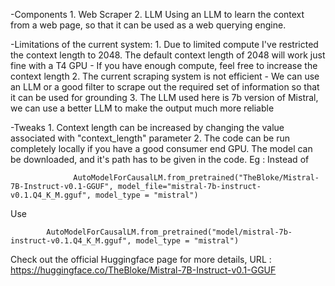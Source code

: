 -Components
      1. Web Scraper
      2. LLM
      Using an LLM to learn the  context from a web page, so that it can be used as a web querying engine.

-Limitations of the current system:
      1. Due to limited compute I've restricted the context length to 2048. The default context length of 2048 will work just fine with a T4 GPU
            - If you have enough compute, feel free to increase the context length
      2. The current scraping system is not efficient
            - We can use an LLM or a good filter to scrape out the required set of information so that it can be used for grounding
      3. The LLM used here is 7b version of Mistral, we can use a better LLM to make the output much more reliable

-Tweaks
      1. Context length can be increased by changing the value associated with "context_length" parameter
      2. The code can be run completely locally if you have a good consumer end GPU. The model can be downloaded, and it's path has to be given in the code. 
            Eg : 
            Instead of 
            
                  AutoModelForCausalLM.from_pretrained("TheBloke/Mistral-7B-Instruct-v0.1-GGUF", model_file="mistral-7b-instruct-v0.1.Q4_K_M.gguf", model_type = "mistral")
            
Use 
                  
            AutoModelForCausalLM.from_pretrained("model/mistral-7b-instruct-v0.1.Q4_K_M.gguf", model_type = "mistral")
      
Check out the official Huggingface page for more details, URL : https://huggingface.co/TheBloke/Mistral-7B-Instruct-v0.1-GGUF
